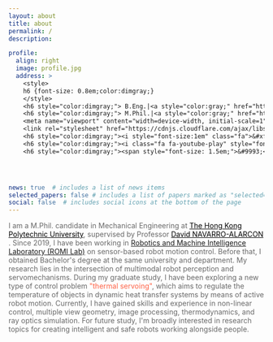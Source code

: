 ```yaml
---
layout: about
title: about
permalink: /
description:

profile:
  align: right
  image: profile.jpg
  address: >
    <style>
    h6 {font-size: 0.8em;color:dimgray;}
    </style>
    <h6 style="color:dimgray;"> B.Eng.|<a style="color:gray;" href="https://www.polyu.edu.hk/en/">PolyU</a></h6>
    <h6 style="color:dimgray;"> M.Phil.|<a style="color:gray;" href="https://www.polyu.edu.hk/en/">PolyU</a></h6>
    <meta name="viewport" content="width=device-width, initial-scale=1">
    <link rel="stylesheet" href="https://cdnjs.cloudflare.com/ajax/libs/font-awesome/4.7.0/css/font-awesome.min.css">
    <h6 style="color:dimgray;"><i style="font-size:1em" class="fa">&#xf1d7;</i> yizhijinlier7</h6>
    <h6 style="color:dimgray;"><i class="fa fa-youtube-play" style="font-size:1.5em;color:red"></i> <a style="color:gray;" href="https://www.youtube.com/channel/UCc0V77805epZChBeOx_vGeg">Youtube Channel</a></h6>
    <h6 style="color:dimgray;"><span style="font-size: 1.5em;">&#9993;</span>  19044457r@connect.polyu.hk</h6>




news: true  # includes a list of news items
selected_papers: false # includes a list of papers marked as "selected={true}"
social: false  # includes social icons at the bottom of the page
---
```

<span style="color:dimgray">
I am a M.Phil. candidate in Mechanical Engineering at <a style="color:black; font-style: bold;" href="https://www.polyu.edu.hk/en/">The Hong Kong Polytechnic University</a>, supervised by Professor <a style="color:black; font-style: bold;" href="https://www.polyu.edu.hk/en/me/people/academic-teaching-staff/david-navarro-alarcon-dr/">David NAVARRO-ALARCON </a>. Since 2019, I have been working in <a style="color:lighskyblue; font-style: bold;" href="https://www.polyu.edu.hk/en/me/people/academic-teaching-staff/david-navarro-alarcon-dr/"> Robotics and Machine Intelligence Laboratory (ROMI Lab)</a> on sensor-based robot motion control. Before that, I obtained Bachelor's degree at the same university and department.</span>



<span style="color:dimgray">
My research lies in the intersection of multimodal robot perception and servomechanisms. During my graduate study, I have been exploring a new type of control problem  <span style="color:tomato; font-style: bold;">"thermal servoing"</span>, which aims to regulate the temperature of objects in dynamic heat transfer systems by means of active robot motion.
</span>

<span style="color:dimgray">
Currently, I have gained skills and experience in non-linear control, multiple view geometry, image processing, thermodynamics, and ray optics simulation. For future study, I'm broadly interested in research topics for creating intelligent and safe robots working alongside people.
</span>
